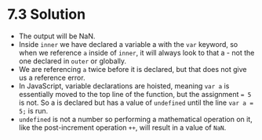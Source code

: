 # 7.3 Solution

- The output will be NaN.
- Inside `inner` we have declared a variable a with the `var` keyword, so when we reference `a` inside of `inner`, it will always look to that a - not the one declared in `outer` or globally.
- We are referencing `a` twice before it is declared, but that does not give us a reference error.
- In JavaScript, variable declarations are hoisted, meaning `var a` is essentially moved to the top line of the function, but the assignment `= 5` is not. So a is declared but has a value of `undefined` until the line `var a = 5;` is run.
- `undefined` is not a number so performing a mathematical operation on it, like the post-increment operation `++`, will result in a value of `NaN`.
